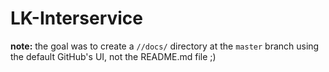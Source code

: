 # LK-Interservice 

**note:** the goal was to create a `//docs/` directory at the `master` branch using the default GitHub's UI, not the README.md file ;)
